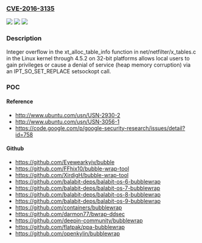 ### [CVE-2016-3135](https://cve.mitre.org/cgi-bin/cvename.cgi?name=CVE-2016-3135)
![](https://img.shields.io/static/v1?label=Product&message=n%2Fa&color=blue)
![](https://img.shields.io/static/v1?label=Version&message=n%2Fa&color=blue)
![](https://img.shields.io/static/v1?label=Vulnerability&message=n%2Fa&color=brighgreen)

### Description

Integer overflow in the xt_alloc_table_info function in net/netfilter/x_tables.c in the Linux kernel through 4.5.2 on 32-bit platforms allows local users to gain privileges or cause a denial of service (heap memory corruption) via an IPT_SO_SET_REPLACE setsockopt call.

### POC

#### Reference
- http://www.ubuntu.com/usn/USN-2930-2
- http://www.ubuntu.com/usn/USN-3056-1
- https://code.google.com/p/google-security-research/issues/detail?id=758

#### Github
- https://github.com/Eyewearkyiv/bubble
- https://github.com/FFhix10/bubble-wrap-tool
- https://github.com/XirdigH/bubble-wrap-tool
- https://github.com/balabit-deps/balabit-os-6-bubblewrap
- https://github.com/balabit-deps/balabit-os-7-bubblewrap
- https://github.com/balabit-deps/balabit-os-8-bubblewrap
- https://github.com/balabit-deps/balabit-os-9-bubblewrap
- https://github.com/containers/bubblewrap
- https://github.com/darmon77/bwrap-ddsec
- https://github.com/deepin-community/bubblewrap
- https://github.com/flatpak/ppa-bubblewrap
- https://github.com/openkylin/bubblewrap

